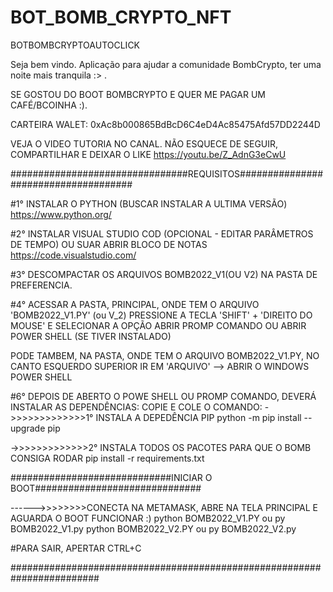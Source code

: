 # BOT_BOMB_CRYPTO_NFT

BOTBOMBCRYPTOAUTOCLICK

Seja bem vindo. Aplicação para ajudar a comunidade BombCrypto, ter uma noite mais tranquila :> .

SE GOSTOU DO BOOT BOMBCRYPTO E QUER ME PAGAR UM CAFÉ/BCOINHA :).

CARTEIRA WALET: 
0xAc8b000865BdBcD6C4eD4Ac85475Afd57DD2244D

VEJA O VIDEO TUTORIA NO CANAL. NÃO ESQUECE DE SEGUIR, COMPARTILHAR E DEIXAR O LIKE
https://youtu.be/Z_AdnG3eCwU

################################REQUISITOS#####################################


#1° INSTALAR O PYTHON (BUSCAR INSTALAR A ULTIMA VERSÃO)
https://www.python.org/

#2° INSTALAR VISUAL STUDIO COD (OPCIONAL - EDITAR PARÂMETROS DE TEMPO) OU SUAR ABRIR BLOCO DE NOTAS
https://code.visualstudio.com/

#3° DESCOMPACTAR OS ARQUIVOS BOMB2022_V1(OU V2) NA PASTA DE PREFERENCIA.

#4° ACESSAR A PASTA, PRINCIPAL, ONDE TEM O ARQUIVO 'BOMB2022_V1.PY' (ou V_2) PRESSIONE A TECLA 'SHIFT' + 'DIREITO DO MOUSE' E SELECIONAR A OPÇÃO ABRIR PROMP COMANDO OU ABRIR POWER SHELL (SE TIVER INSTALADO)

PODE TAMBEM, NA PASTA, ONDE TEM O ARQUIVO BOMB2022_V1.PY, NO CANTO ESQUERDO SUPERIOR IR EM 'ARQUIVO' --> ABRIR O WINDOWS POWER SHELL

#6° DEPOIS DE ABERTO O POWE SHELL OU PROMP COMANDO, DEVERÁ INSTALAR AS DEPENDÊNCIAS:
COPIE E COLE O COMANDO:
->>>>>>>>>>>>>1° INSTALA A DEPEDÊNCIA PIP
python -m pip install --upgrade pip

->>>>>>>>>>>>>2° INSTALA TODOS OS PACOTES PARA QUE O BOMB CONSIGA RODAR
pip install -r requirements.txt


#############################INICIAR O BOOT##############################


------>>>>>>>>CONECTA NA METAMASK, ABRE NA TELA PRINCIPAL E AGUARDA O BOOT FUNCIONAR :)
python BOMB2022_V1.PY ou py BOMB2022_V1.py
python BOMB2022_V2.PY ou py BOMB2022_V2.py

#PARA SAIR, APERTAR CTRL+C


########################################################################

